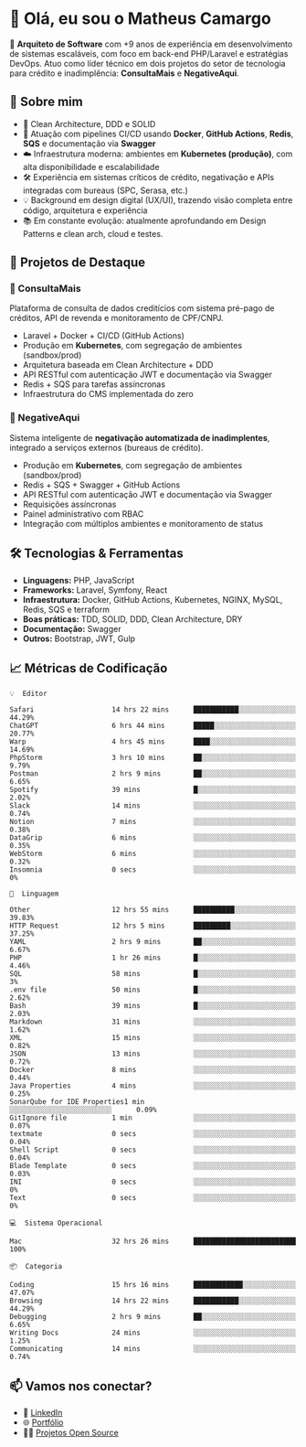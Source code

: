 # 👋 Olá, eu sou o Matheus Camargo

🎯 **Arquiteto de Software** com +9 anos de experiência em desenvolvimento de sistemas escaláveis, com foco em back-end PHP/Laravel e estratégias DevOps. Atuo como líder técnico em dois projetos do setor de tecnologia para crédito e inadimplência: **ConsultaMais** e **NegativeAqui**.

## 🧠 Sobre mim

- 🚀 Clean Architecture, DDD e SOLID
- 🔁 Atuação com pipelines CI/CD usando **Docker**, **GitHub Actions**, **Redis**, **SQS** e documentação via **Swagger**
- ☁️ Infraestrutura moderna: ambientes em **Kubernetes (produção)**, com alta disponibilidade e escalabilidade
- 🛠️ Experiência em sistemas críticos de crédito, negativação e APIs integradas com bureaus (SPC, Serasa, etc.)
- 💡 Background em design digital (UX/UI), trazendo visão completa entre código, arquitetura e experiência
- 📚 Em constante evolução: atualmente aprofundando em Design Patterns e clean arch, cloud e testes.

## 🚧 Projetos de Destaque

### 🔹 ConsultaMais
Plataforma de consulta de dados creditícios com sistema pré-pago de créditos, API de revenda e monitoramento de CPF/CNPJ.

- Laravel + Docker + CI/CD (GitHub Actions)
- Produção em **Kubernetes**, com segregação de ambientes (sandbox/prod)
- Arquitetura baseada em Clean Architecture + DDD
- API RESTful com autenticação JWT e documentação via Swagger
- Redis + SQS para tarefas assíncronas
- Infraestrutura do CMS implementada do zero

### 🔹 NegativeAqui
Sistema inteligente de **negativação automatizada de inadimplentes**, integrado a serviços externos (bureaus de crédito).

- Produção em **Kubernetes**, com segregação de ambientes (sandbox/prod)
- Redis + SQS + Swagger + GitHub Actions
- API RESTful com autenticação JWT e documentação via Swagger
- Requisições assíncronas
- Painel administrativo com RBAC
- Integração com múltiplos ambientes e monitoramento de status

## 🛠️ Tecnologias & Ferramentas

- **Linguagens:** PHP, JavaScript
- **Frameworks:** Laravel, Symfony, React
- **Infraestrutura:** Docker, GitHub Actions, Kubernetes, NGINX, MySQL, Redis, SQS e terraform
- **Boas práticas:** TDD, SOLID, DDD, Clean Architecture, DRY
- **Documentação:** Swagger
- **Outros:** Bootstrap, JWT, Gulp

## 📈 Métricas de Codificação

```text
💡  Editor

Safari                   14 hrs 22 mins      ███████████░░░░░░░░░░░░░░     44.29%
ChatGPT                  6 hrs 44 mins       █████░░░░░░░░░░░░░░░░░░░░     20.77%
Warp                     4 hrs 45 mins       ████░░░░░░░░░░░░░░░░░░░░░     14.69%
PhpStorm                 3 hrs 10 mins       ██░░░░░░░░░░░░░░░░░░░░░░░      9.79%
Postman                  2 hrs 9 mins        ██░░░░░░░░░░░░░░░░░░░░░░░      6.65%
Spotify                  39 mins             █░░░░░░░░░░░░░░░░░░░░░░░░      2.02%
Slack                    14 mins             ░░░░░░░░░░░░░░░░░░░░░░░░░      0.74%
Notion                   7 mins              ░░░░░░░░░░░░░░░░░░░░░░░░░      0.38%
DataGrip                 6 mins              ░░░░░░░░░░░░░░░░░░░░░░░░░      0.35%
WebStorm                 6 mins              ░░░░░░░░░░░░░░░░░░░░░░░░░      0.32%
Insomnia                 0 secs              ░░░░░░░░░░░░░░░░░░░░░░░░░         0%
```
```text
💬  Linguagem

Other                    12 hrs 55 mins      ██████████░░░░░░░░░░░░░░░     39.83%
HTTP Request             12 hrs 5 mins       █████████░░░░░░░░░░░░░░░░     37.25%
YAML                     2 hrs 9 mins        ██░░░░░░░░░░░░░░░░░░░░░░░      6.67%
PHP                      1 hr 26 mins        █░░░░░░░░░░░░░░░░░░░░░░░░      4.46%
SQL                      58 mins             █░░░░░░░░░░░░░░░░░░░░░░░░         3%
.env file                50 mins             █░░░░░░░░░░░░░░░░░░░░░░░░      2.62%
Bash                     39 mins             █░░░░░░░░░░░░░░░░░░░░░░░░      2.03%
Markdown                 31 mins             ░░░░░░░░░░░░░░░░░░░░░░░░░      1.62%
XML                      15 mins             ░░░░░░░░░░░░░░░░░░░░░░░░░      0.82%
JSON                     13 mins             ░░░░░░░░░░░░░░░░░░░░░░░░░      0.72%
Docker                   8 mins              ░░░░░░░░░░░░░░░░░░░░░░░░░      0.44%
Java Properties          4 mins              ░░░░░░░░░░░░░░░░░░░░░░░░░      0.25%
SonarQube for IDE Properties1 min               ░░░░░░░░░░░░░░░░░░░░░░░░░      0.09%
GitIgnore file           1 min               ░░░░░░░░░░░░░░░░░░░░░░░░░      0.07%
textmate                 0 secs              ░░░░░░░░░░░░░░░░░░░░░░░░░      0.04%
Shell Script             0 secs              ░░░░░░░░░░░░░░░░░░░░░░░░░      0.04%
Blade Template           0 secs              ░░░░░░░░░░░░░░░░░░░░░░░░░      0.03%
INI                      0 secs              ░░░░░░░░░░░░░░░░░░░░░░░░░         0%
Text                     0 secs              ░░░░░░░░░░░░░░░░░░░░░░░░░         0%
```
```text
💻  Sistema Operacional

Mac                      32 hrs 26 mins      █████████████████████████       100%
```
```text
📦  Categoria

Coding                   15 hrs 16 mins      ████████████░░░░░░░░░░░░░     47.07%
Browsing                 14 hrs 22 mins      ███████████░░░░░░░░░░░░░░     44.29%
Debugging                2 hrs 9 mins        ██░░░░░░░░░░░░░░░░░░░░░░░      6.65%
Writing Docs             24 mins             ░░░░░░░░░░░░░░░░░░░░░░░░░      1.25%
Communicating            14 mins             ░░░░░░░░░░░░░░░░░░░░░░░░░      0.74%
```

## 📫 Vamos nos conectar?

- 💼 [LinkedIn](https://www.linkedin.com/in/matheuscamargoxavier)
- 🌐 [Portfólio](https://matheuscamargo.co)
- 🧑‍💻 [Projetos Open Source](https://github.com/bymatheus)
